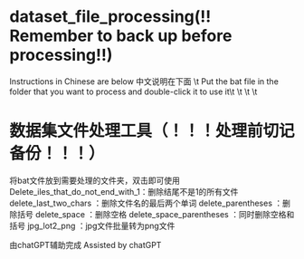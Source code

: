 # dataset_file_processing(!! Remember to back up before processing!!)
Instructions in Chinese are below 中文说明在下面 \t
Put the bat file in the folder that you want to process and double-click it to use it\t
\t
\t
\t


# 数据集文件处理工具（！！！处理前切记备份！！！）
将bat文件放到需要处理的文件夹，双击即可使用
Delete_iles_that_do_not_end_with_1：删除结尾不是1的所有文件
delete_last_two_chars             ：删除文件名的最后两个单词
delete_parentheses                ：删除括号 
delete_space                      ：删除空格
delete_space_parentheses          ：同时删除空格和括号
jpg_lot2_png                      ：jpg文件批量转为png文件


由chatGPT辅助完成 Assisted by chatGPT
